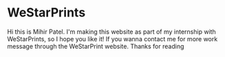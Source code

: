 # WeStarPrints

Hi this is Mihir Patel. I'm making this website as part of my internship with WeStarPrints, so I hope you like it! If you wanna contact me for more work message through the WeStarPrint website. Thanks for reading
